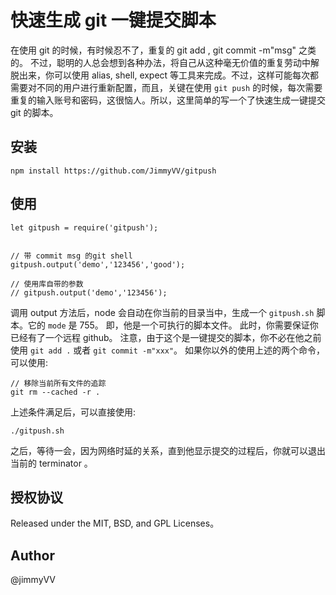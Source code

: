 # 快速生成 git 一键提交脚本

在使用 git 的时候，有时候忍不了，重复的 git add , git commit -m"msg" 之类的。 不过，聪明的人总会想到各种办法，将自己从这种毫无价值的重复劳动中解脱出来，你可以使用 alias, shell, expect 等工具来完成。不过，这样可能每次都需要对不同的用户进行重新配置，而且，关键在使用 `git push` 的时候，每次需要重复的输入账号和密码，这很恼人。所以，这里简单的写一个了快速生成一键提交 git 的脚本。

## 安装
```
npm install https://github.com/JimmyVV/gitpush
```

## 使用
```
let gitpush = require('gitpush');


// 带 commit msg 的git shell
gitpush.output('demo','123456','good');

// 使用库自带的参数
// gitpush.output('demo','123456');

```
调用 output 方法后，node 会自动在你当前的目录当中，生成一个 `gitpush.sh` 脚本。它的 `mode` 是 755。 即，他是一个可执行的脚本文件。
此时，你需要保证你已经有了一个远程 github。 注意，由于这个是一键提交的脚本，你不必在他之前使用 `git add .` 或者 `git commit -m"xxx"`。 如果你以外的使用上述的两个命令，可以使用:
```
// 移除当前所有文件的追踪
git rm --cached -r .
```
上述条件满足后，可以直接使用:
```
./gitpush.sh
```
之后，等待一会，因为网络时延的关系，直到他显示提交的过程后，你就可以退出当前的 terminator 。

## 授权协议
Released under the MIT, BSD, and GPL Licenses。

## Author
@jimmyVV



